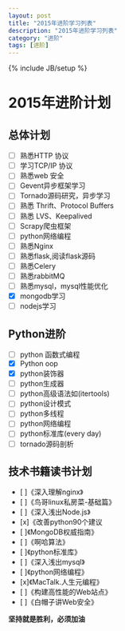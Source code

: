 ```yaml
---
layout: post
title: "2015年进阶学习列表"
description: "2015年进阶学习列表"
category: "进阶"
tags: [进阶]
---
```

{% include JB/setup %}

# 2015年进阶计划

## 总体计划

- [ ] 熟悉HTTP 协议
- [ ] 学习TCP/IP 协议
- [ ] 熟悉web 安全
- [ ] Gevent异步框架学习
- [ ] Tornado源码研究，异步学习
- [ ] 熟悉 Thrift、Protocol Buffers
- [ ] 熟悉 LVS、Keepalived
- [ ] Scrapy爬虫框架
- [ ] python网络编程
- [ ] 熟悉Nginx
- [ ] 熟悉flask,阅读flask源码
- [ ] 熟悉Celery
- [ ] 熟悉rabbitMQ
- [ ] 熟悉mysql，mysql性能优化
- [x] mongodb学习
- [ ] nodejs学习

## Python进阶

- [ ] python 函数式编程
- [x] Python oop
- [x] python装饰器
- [ ] python生成器
- [ ] python高级语法如(itertools)
- [ ] python设计模式
- [ ] python多线程
- [ ] python网络编程
- [ ] python标准库(every day)
- [ ] tornado源码剖析

## 技术书籍读书计划

- [ ]《深入理解nginx》
- [ ]《鸟哥linux私房菜-基础篇》
- [ ]《深入浅出Node.js》
- [x]《改善python90个建议
- [ ]《MongoDB权威指南》
- [ ]《啊哈算法》
- [ ]《python标准库》
- [ ]《深入浅出mysql》
- [ ]《python网络编程》
- [x]《MacTalk.人生元编程》
- [ ]《构建高性能的Web站点》
- [ ]《白帽子讲Web安全》

**坚持就是胜利，必须加油**
